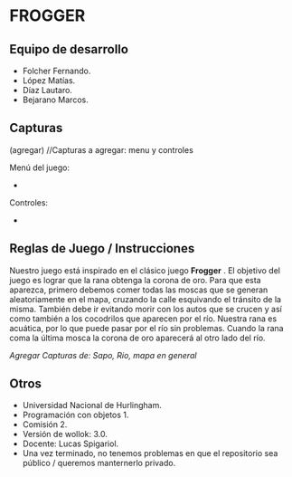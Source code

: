 # FROGGER

## Equipo de desarrollo

- Folcher Fernando.
- López Matías.
- Díaz Lautaro.
- Bejarano Marcos.

## Capturas
(agregar) //Capturas a agregar: menu y controles

Menú del juego:

-

Controles:

-



## Reglas de Juego / Instrucciones

Nuestro juego está inspirado en el clásico juego **Frogger** . El objetivo del juego es lograr que la rana obtenga la corona de oro. Para que esta aparezca, primero debemos comer todas las moscas que se generan aleatoriamente en el mapa, cruzando la calle esquivando el tránsito de la misma. También debe ir evitando morir con los autos que se crucen y así como también a los cocodrilos que aparecen por el río. Nuestra rana es acuática, por lo que puede pasar por el río sin problemas. Cuando la rana coma la última mosca la corona de oro aparecerá al otro lado del río. 

*Agregar Capturas de: Sapo, Rio, mapa en general*


## Otros

- Universidad Nacional de Hurlingham.
- Programación con objetos 1.
- Comisión 2.
- Versión de wollok: 3.0.
- Docente: Lucas Spigariol.
- Una vez terminado, no tenemos problemas en que el repositorio sea público / queremos manternerlo privado.

